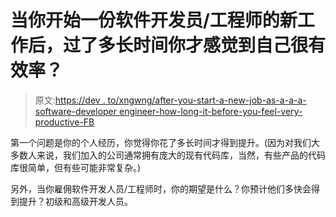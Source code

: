 # 当你开始一份软件开发员/工程师的新工作后，过了多长时间你才感觉到自己很有效率？

> 原文:[https://dev . to/xngwng/after-you-start-a-new-job-as-a-a-a-software-developer engineer-how-long-it-before-you-feel-very-productive-FB](https://dev.to/xngwng/after-you-start-a-new-job-as-a-software-developerengineer-how-long-it-took-before-you-feel-you-are-very-productive--fb)

第一个问题是你的个人经历，你觉得你花了多长时间才得到提升。(因为对我们大多数人来说，我们加入的公司通常拥有庞大的现有代码库，当然，有些产品的代码库很简单，但有些可能非常复杂。)

另外，当你雇佣软件开发人员/工程师时，你的期望是什么？你预计他们多快会得到提升？初级和高级开发人员。